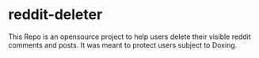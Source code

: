# reddit-deleter
This Repo is an opensource project to help users delete their visible reddit comments and posts. It was meant to protect users subject to Doxing. 
